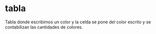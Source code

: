 # tabla
Tabla donde escribimos un color y la celda se pone del color escrito y se contabilizan las cantidades de colores.
